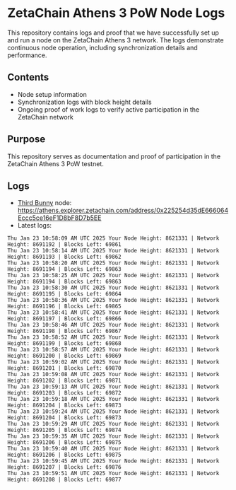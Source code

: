 # ZetaChain Athens 3 PoW Node Logs
This repository contains logs and proof that we have successfully set up and run a node on the ZetaChain Athens 3 network. The logs demonstrate continuous node operation, including synchronization details and performance.

## Contents
- Node setup information
- Synchronization logs with block height details
- Ongoing proof of work logs to verify active participation in the ZetaChain network

## Purpose
This repository serves as documentation and proof of participation in the ZetaChain Athens 3 PoW testnet.

## Logs

- [Third Bunny](https://thirdbunny.xyz/) node: https://athens.explorer.zetachain.com/address/0x225254d35dE666064Eccc5ce16eF1D8bF8D7b5EE
- Latest logs:
```
Thu Jan 23 10:58:09 AM UTC 2025 Your Node Height: 8621331 | Network Height: 8691192 | Blocks Left: 69861
Thu Jan 23 10:58:14 AM UTC 2025 Your Node Height: 8621331 | Network Height: 8691193 | Blocks Left: 69862
Thu Jan 23 10:58:20 AM UTC 2025 Your Node Height: 8621331 | Network Height: 8691194 | Blocks Left: 69863
Thu Jan 23 10:58:25 AM UTC 2025 Your Node Height: 8621331 | Network Height: 8691194 | Blocks Left: 69863
Thu Jan 23 10:58:30 AM UTC 2025 Your Node Height: 8621331 | Network Height: 8691195 | Blocks Left: 69864
Thu Jan 23 10:58:36 AM UTC 2025 Your Node Height: 8621331 | Network Height: 8691196 | Blocks Left: 69865
Thu Jan 23 10:58:41 AM UTC 2025 Your Node Height: 8621331 | Network Height: 8691197 | Blocks Left: 69866
Thu Jan 23 10:58:46 AM UTC 2025 Your Node Height: 8621331 | Network Height: 8691198 | Blocks Left: 69867
Thu Jan 23 10:58:52 AM UTC 2025 Your Node Height: 8621331 | Network Height: 8691199 | Blocks Left: 69868
Thu Jan 23 10:58:57 AM UTC 2025 Your Node Height: 8621331 | Network Height: 8691200 | Blocks Left: 69869
Thu Jan 23 10:59:02 AM UTC 2025 Your Node Height: 8621331 | Network Height: 8691201 | Blocks Left: 69870
Thu Jan 23 10:59:08 AM UTC 2025 Your Node Height: 8621331 | Network Height: 8691202 | Blocks Left: 69871
Thu Jan 23 10:59:13 AM UTC 2025 Your Node Height: 8621331 | Network Height: 8691203 | Blocks Left: 69872
Thu Jan 23 10:59:18 AM UTC 2025 Your Node Height: 8621331 | Network Height: 8691204 | Blocks Left: 69873
Thu Jan 23 10:59:24 AM UTC 2025 Your Node Height: 8621331 | Network Height: 8691204 | Blocks Left: 69873
Thu Jan 23 10:59:29 AM UTC 2025 Your Node Height: 8621331 | Network Height: 8691205 | Blocks Left: 69874
Thu Jan 23 10:59:35 AM UTC 2025 Your Node Height: 8621331 | Network Height: 8691206 | Blocks Left: 69875
Thu Jan 23 10:59:40 AM UTC 2025 Your Node Height: 8621331 | Network Height: 8691206 | Blocks Left: 69875
Thu Jan 23 10:59:45 AM UTC 2025 Your Node Height: 8621331 | Network Height: 8691207 | Blocks Left: 69876
Thu Jan 23 10:59:51 AM UTC 2025 Your Node Height: 8621331 | Network Height: 8691208 | Blocks Left: 69877
```
